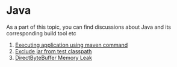 # Java
As a part of this topic, you can find discussions about Java and its corresponding build tool etc

1. [Executing application using maven command](MavenExec.md)
2. [Exclude jar from test classpath](ExcludeJarInTest.md)
3. [DirectByteBuffer Memory Leak](NioMemoryLeak.md)